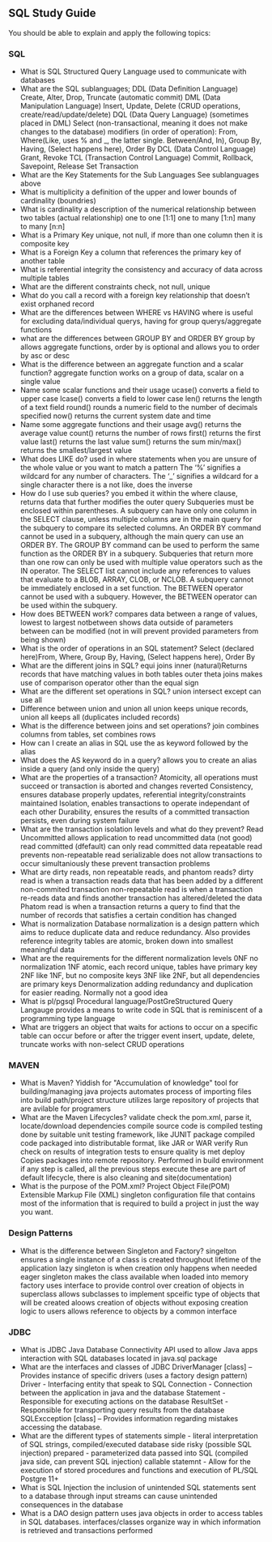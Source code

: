 ## SQL Study Guide

You should be able to explain and apply the following topics:

### SQL
- What is SQL
	Structured Query Language
	used to communicate with databases
- What are the SQL sublanguages;
	DDL (Data Definition Language)
		Create, Alter, Drop, Truncate (automatic commit)
	DML (Data Manipulation Language)
		Insert, Update, Delete (CRUD operations, create/read/update/delete)
	DQL (Data Query Language) (sometimes placed in DML)
		Select (non-transactional, meaning it does not make changes to the database)
			modifiers (in order of operation):
				From, Where(Like, uses % and _, the latter single. Between/And, In), Group By, Having, (Select happens here), Order By
	DCL (Data Control Language)
		Grant, Revoke
	TCL (Transaction Control Language)
		Commit, Rollback, Savepoint, Release Set Transaction
- What are the Key Statements for the Sub Languages
	See sublanguages above
- What is multiplicity
	a definition of the upper and lower bounds of cardinality (boundries)
- What is cardinality
	a description of the numerical relationship between two tables (actual relationship)
		one to one [1:1]
		one to many [1:n]
		many to many [n:n]
- What is a Primary Key
	unique, not null, if more than one column then it is composite key
- What is a Foreign Key
	a column that references the primary key of another table
- What is referential integrity
	the consistency and accuracy of data across multiple tables
- What are the different constraints
	check, not null, unique
- What do you call a record with a foreign key relationship that doesn’t exist
	orphaned record
- What are the differences between WHERE vs HAVING
	where is useful for excluding data/individual querys, having for group querys/aggregate functions 
- what are the differences between GROUP BY and ORDER BY
	group by allows aggregate functions, order by is optional and allows you to order by asc or desc
- What is the difference between an aggregate function and a scalar function?
	aggregate function works on a group of data, scalar on a single value
- Name some scalar functions and their usage
	ucase() converts a field to upper case
	lcase() converts a field to lower case
	len() returns the length of a text field
	round() rounds a numeric field to the number of decimals specified
	now() returns the current system date and time
- Name some aggregate functions and their usage
	avg() returns the average value
	count() returns the number of rows
	first() returns the first value
	last() returns the last value
	sum() returns the sum
	min/max() returns the smallest/largest value
- What does LIKE do?
	used in where statements when you are unsure of the whole value or you want to match a pattern
	The ‘%’ signifies a wildcard for any number of characters.
	The ‘_’ signifies a wildcard for a single character
		there is a not like, does the inverse
- How do I use sub queries?
	you embed it within the where clause, returns data that further modifies the outer query
	Subqueries must be enclosed within parentheses.
	A subquery can have only one column in the SELECT clause, unless multiple columns are in the main query for the subquery to compare its selected columns.
	An ORDER BY command cannot be used in a subquery, although the main query can use an ORDER BY. The GROUP BY command can be used to perform the same function as the ORDER BY in a subquery.
	Subqueries that return more than one row can only be used with multiple value operators such as the IN operator.
	The SELECT list cannot include any references to values that evaluate to a BLOB, ARRAY, CLOB, or NCLOB.
	A subquery cannot be immediately enclosed in a set function.
	The BETWEEN operator cannot be used with a subquery. However, the BETWEEN operator can be used within the subquery.
- How does BETWEEN work?
	compares data between a range of values, lowest to largest
	notbetween shows data outside of parameters
	between can be modified (not in will prevent provided parameters from being shown)
- What is the order of operations in an SQL statement?
	Select (declared here)From, Where, Group By, Having, (Select happens here), Order By
- What are the different joins in SQL?
	equi joins
		inner (natural)Returns records that have matching values in both tables
		outer
	theta joins
		makes use of comparison operator other than the equal sign
- What are the different set operations in SQL?
	union
	intersect
	except
	can use all
- Difference between union and union all
	union keeps unique records, union all keeps all (duplicates included records)
- What is the difference between joins and set operations?
	join combines columns from tables, set combines rows
- How can I create an alias in SQL
	use the as keyword followed by the alias
- What does the AS keyword do in a query?
	allows you to create an alias inside a query (and only inside the query)
- What are the properties of a transaction?
	Atomicity, all operations must succeed or transaction is aborted and changes reverted
	Consistency, ensures database properly updates, referential integrity/constraints maintained
	Isolation, enables transactions to operate independant of each other
	Durability, ensures the results of a committed transaction persists, even during system failure
- What are the transaction isolation levels and what do they prevent?
	Read Uncommitted allows application to read uncommitted data (not good)
	read committed (dfefault) can only read committed data
	repeatable read prevents non-repeatable read
	serializable does not allow transactions to occur simultaniously
		these prevent transaction problems
- What are dirty reads, non repeatable reads, and phantom reads?
	dirty read is when a transaction reads data that has been added by a different non-commited transaction
	non-repeatable read is when a transaction re-reads data and finds another transaction has altered/deleted the data
	Phatom read is when a transaction returns a query to find that the number of records that satisfies a certain condition has changed
- What is normalization
	Database normalization is a design pattern which aims to reduce duplicate data and reduce redundancy.
	Also provides reference integrity
	tables are atomic, broken down into smallest meaningful data
- What are the requirements for the different normalization levels
	0NF no normalization
	1NF atomic, each record unique, tables have primary key
	2NF like 1NF, but no composite keys
	3NF like 2NF, but all dependencies are primary keys
	Denormalization adding redundancy and duplication for easier reading. Normally not a good idea
- What is pl/pgsql
	Procedural language/PostGreStructured Query Langauge
		provides a means to write code in SQL that is reminiscent of a programming type language
- What are triggers
	an object that waits for actions to occur on a specific table
	can occur before or after the trigger event
		insert, update, delete, truncate
	works with non-select CRUD operations

### MAVEN
- What is Maven?
	Yiddish for "Accumulation of knowledge"
	tool for building/managing java projects
		automates process of importing files into build path/project structure
	utilizes large repository of projects that are avilable for programers
- What are the Maven Lifecycles?
	validate check the pom.xml, parse it, locate/download dependencies
	compile source code is compiled
	testing done by suitable unit testing framework, like JUNIT
	package compiled code packaged into distributable format, like JAR or WAR
	verify Run check on results of integration tests to ensure quality is met
	deploy Copies packages into remote repository. Performed in build environment
		if any step is called, all the previous steps execute
			these are part of default lifecycle, there is also cleaning and site(documentation)
- What is the purpose of the POM.xml?
	Project Object File(POM)
	Extensible Markup File (XML)
		singleton configuration file that contains most of the information that is required 
		to build a project in just the way you want.

### Design Patterns
- What is the difference between Singleton and Factory?
	singelton
		ensures a single instance of a class is created throughout lifetime of the application
			lazy singleton is when creation only happens when needed
			eager singleton makes the class available when loaded into memory
	factory
		uses interface to provide control over creation of objects in superclass
		allows subclasses to implement spceific type of objects that will be created
		aloows creation of objects without exposing creation logic to users
		allows reference to objects by a common interface

### JDBC
- What is JDBC
	Java Database Connectivity
		API used to allow Java apps interaction with SQL databases
			located in java.sql package
- What are the interfaces and classes of JDBC
	DriverManager [class] – Provides instance of specific drivers (uses a factory design pattern)
	Driver <interface> - Interfacing entity that speak to SQL
	Connection <interface> - Connection between the application in java and the database
	Statement <interface> - Responsible for executing actions on the database
	ResultSet <interface> - Responsible for transporting query results from the database
	SQLExcception [class] – Provides information regarding mistakes accessing the database.
- What are the different types of statements
	simple - literal interpretation of SQL strings, compiled/executed database side
		risky (possible SQL injection)
	prepared - parameterized data passed into SQL (compiled java side, can prevent SQL injection)
	callable statemnt - Allow for the execution of stored procedures and functions and execution of PL/SQL
		Postgre 11+
- What is SQL Injection
	the inclusion of unintended SQL statements sent to a database through input streams
		can cause unintended consequences in the database
- What is a DAO
	design pattern uses java objects in order to access tables in SQL databases.
	interfaces/classes organize way in which information is retrieved and transactions performed